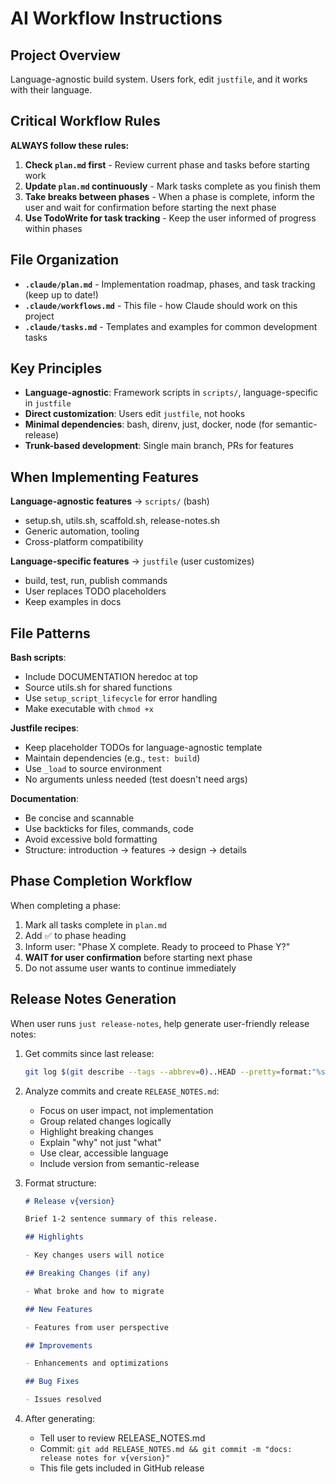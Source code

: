 # AI Workflow Instructions

## Project Overview

Language-agnostic build system. Users fork, edit `justfile`, and it works with their language.

## Critical Workflow Rules

**ALWAYS follow these rules:**

1. **Check `plan.md` first** - Review current phase and tasks before starting work
2. **Update `plan.md` continuously** - Mark tasks complete as you finish them
3. **Take breaks between phases** - When a phase is complete, inform the user and wait for confirmation before starting the next phase
4. **Use TodoWrite for task tracking** - Keep the user informed of progress within phases

## File Organization

- **`.claude/plan.md`** - Implementation roadmap, phases, and task tracking (keep up to date!)
- **`.claude/workflows.md`** - This file - how Claude should work on this project
- **`.claude/tasks.md`** - Templates and examples for common development tasks

## Key Principles

- **Language-agnostic**: Framework scripts in `scripts/`, language-specific in `justfile`
- **Direct customization**: Users edit `justfile`, not hooks
- **Minimal dependencies**: bash, direnv, just, docker, node (for semantic-release)
- **Trunk-based development**: Single main branch, PRs for features

## When Implementing Features

**Language-agnostic features** → `scripts/` (bash)

- setup.sh, utils.sh, scaffold.sh, release-notes.sh
- Generic automation, tooling
- Cross-platform compatibility

**Language-specific features** → `justfile` (user customizes)

- build, test, run, publish commands
- User replaces TODO placeholders
- Keep examples in docs

## File Patterns

**Bash scripts**:

- Include DOCUMENTATION heredoc at top
- Source utils.sh for shared functions
- Use `setup_script_lifecycle` for error handling
- Make executable with `chmod +x`

**Justfile recipes**:

- Keep placeholder TODOs for language-agnostic template
- Maintain dependencies (e.g., `test: build`)
- Use `_load` to source environment
- No arguments unless needed (test doesn't need args)

**Documentation**:

- Be concise and scannable
- Use backticks for files, commands, code
- Avoid excessive bold formatting
- Structure: introduction → features → design → details

## Phase Completion Workflow

When completing a phase:

1. Mark all tasks complete in `plan.md`
2. Add ✅ to phase heading
3. Inform user: "Phase X complete. Ready to proceed to Phase Y?"
4. **WAIT for user confirmation** before starting next phase
5. Do not assume user wants to continue immediately

## Release Notes Generation

When user runs `just release-notes`, help generate user-friendly release notes:

1. Get commits since last release:

   ```bash
   git log $(git describe --tags --abbrev=0)..HEAD --pretty=format:"%s%n%b" --no-merges
   ```

2. Analyze commits and create `RELEASE_NOTES.md`:

   - Focus on user impact, not implementation
   - Group related changes logically
   - Highlight breaking changes
   - Explain "why" not just "what"
   - Use clear, accessible language
   - Include version from semantic-release

3. Format structure:

   ```markdown
   # Release v{version}

   Brief 1-2 sentence summary of this release.

   ## Highlights

   - Key changes users will notice

   ## Breaking Changes (if any)

   - What broke and how to migrate

   ## New Features

   - Features from user perspective

   ## Improvements

   - Enhancements and optimizations

   ## Bug Fixes

   - Issues resolved
   ```

4. After generating:
   - Tell user to review RELEASE_NOTES.md
   - Commit: `git add RELEASE_NOTES.md && git commit -m "docs: release notes for v{version}"`
   - This file gets included in GitHub release

